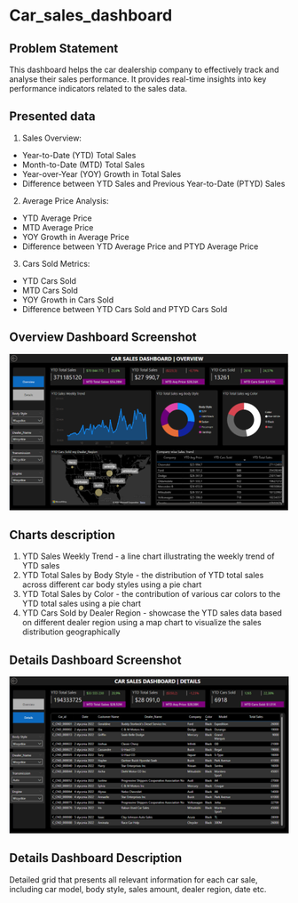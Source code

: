 # Car_sales_dashboard
## Problem Statement
This dashboard helps the car dealership company to effectively track and analyse their sales performance. It provides real-time insights into key performance indicators related to the sales data.
## Presented data
1. Sales Overview:
- Year-to-Date (YTD) Total Sales
- Month-to-Date (MTD) Total Sales
- Year-over-Year (YOY) Growth in Total Sales
- Difference between YTD Sales and Previous Year-to-Date (PTYD) Sales
2. Average Price Analysis:
- YTD Average Price
- MTD Average Price
- YOY Growth in Average Price
- Difference between YTD Average Price and PTYD Average Price
3. Cars Sold Metrics:
- YTD Cars Sold
- MTD Cars Sold
- YOY Growth in Cars Sold
- Difference between YTD Cars Sold and PTYD Cars Sold
## Overview Dashboard Screenshot
![Screenshot](Dashboard_overview.PNG)
## Charts description
1. YTD Sales Weekly Trend - a line chart illustrating the weekly trend of YTD sales
2. YTD Total Sales by Body Style - the distribution of YTD total sales across different car body styles using a pie chart
3. YTD Total Sales by Color - the contribution of various car colors to the YTD total sales using a pie chart
4. YTD Cars Sold by Dealer Region - showcase the YTD sales data based on different dealer region using a map chart to visualize the sales distribution geographically
## Details Dashboard Screenshot
![Screenshot](Dashboard_details.PNG)
## Details Dashboard Description
Detailed grid that presents all relevant information for each car sale, including car model, body style, sales amount, dealer region, date etc.
